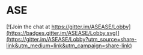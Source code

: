 # ASE
[![Join the chat at https://gitter.im/ASEASE/Lobby](https://badges.gitter.im/ASEASE/Lobby.svg)](https://gitter.im/ASEASE/Lobby?utm_source=share-link&utm_medium=link&utm_campaign=share-link)
